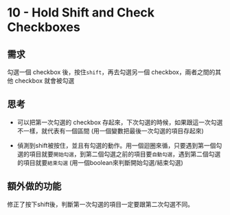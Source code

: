 # 10 - Hold Shift and Check Checkboxes

## 需求
勾選一個 checkbox 後，按住`shift`，再去勾選另一個 checkbox，兩者之間的其他 checkbox 就會被勾選

## 思考
* 可以把第一次勾選的 checkbox 存起來，下次勾選的時候，如果跟這一次勾選不一樣，就代表有一個區間 (用一個變數把最後一次勾選的項目存起來)

* 偵測到shift被按住，並且有勾選的動作。用一個迴圈來循，只要遇到第一個勾選的項目就要`開始勾選`，到第二個勾選之前的項目要`自動勾選`，遇到第二個勾選的項目就要`結束勾選` (用一個boolean來判斷開始勾選/結束勾選)

## 額外做的功能
修正了按下shift後，判斷第一次勾選的項目一定要跟第二次勾選不同。
